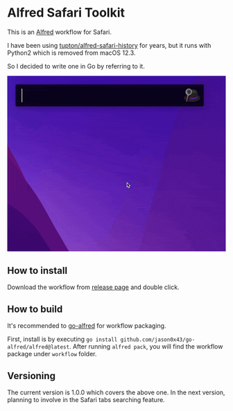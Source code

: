 # Alfred Safari Toolkit

This is an [Alfred](https://www.alfredapp.com) workflow for Safari.

I have been using [tupton/alfred-safari-history](https://github.com/tupton/alfred-safari-history) for years, but it runs with Python2 which is removed from macOS 12.3.

So I decided to write one in Go by referring to it.

![](screenshot1.gif)

## How to install

Download the workflow from [release page](https://github.com/addozhang/alfred-safari-toolkit/releases) and double click.

## How to build

It's recommended to [go-alfred](https://github.com/jason0x43/go-alfred) for workflow packaging.

First, install is by executing `go install github.com/jason0x43/go-alfred/alfred@latest`.
After running `alfred pack`, you will find the workflow package under `workflow` folder. 

## Versioning

The current version is 1.0.0 which covers the above one. In the next version, planning to involve in the Safari tabs searching feature.
